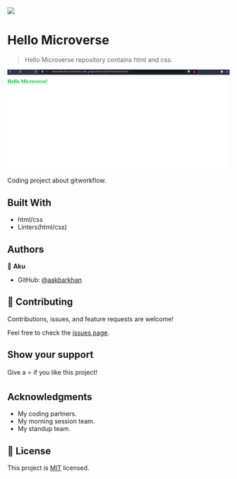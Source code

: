 ![](https://img.shields.io/badge/Microverse-blueviolet)

# Hello Microverse

> Hello Microverse repository contains html and css.

![screenshot](./hello-microverse.png)

Coding project about gitworkflow.

## Built With

- html/css
- Linters(html/css)


## Authors

👤 **Aku**

- GitHub: [@aakbarkhan](https://github.com/aakbarkhan)



## 🤝 Contributing

Contributions, issues, and feature requests are welcome!

Feel free to check the [issues page](../../issues/).

## Show your support

Give a ⭐️ if you like this project!

## Acknowledgments

- My coding partners.
- My morning session team.
- My standup team.

## 📝 License

This project is [MIT](./MIT.md) licensed.